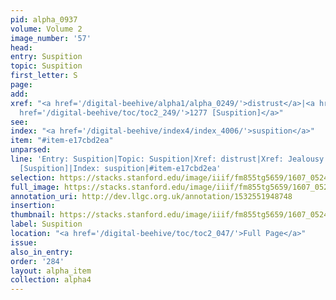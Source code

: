 ```yaml
---
pid: alpha_0937
volume: Volume 2
image_number: '57'
head:
entry: Suspition
topic: Suspition
first_letter: S
page:
add:
xref: "<a href='/digital-beehive/alpha1/alpha_0249/'>distrust</a>|<a href='/digital-beehive/alpha3/alpha_0449/'>Jealousy</a>|<a
  href='/digital-beehive/toc/toc2_249/'>1277 [Suspition]</a>"
see:
index: "<a href='/digital-beehive/index4/index_4006/'>suspition</a>"
item: "#item-e17cbd2ea"
unparsed:
line: 'Entry: Suspition|Topic: Suspition|Xref: distrust|Xref: Jealousy|Xref: 1277
  [Suspition]|Index: suspition|#item-e17cbd2ea'
selection: https://stacks.stanford.edu/image/iiif/fm855tg5659/1607_0524/322,1020,3086,498/full/0/default.jpg
full_image: https://stacks.stanford.edu/image/iiif/fm855tg5659/1607_0524/full/full/0/default.jpg
annotation_uri: http://dev.llgc.org.uk/annotation/1532551948748
insertion:
thumbnail: https://stacks.stanford.edu/image/iiif/fm855tg5659/1607_0524/322,1020,600,180/250,/0/default.jpg
label: Suspition
location: "<a href='/digital-beehive/toc/toc2_047/'>Full Page</a>"
issue:
also_in_entry:
order: '284'
layout: alpha_item
collection: alpha4
---
```

